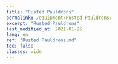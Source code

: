```yaml
---
title: "Rusted Pauldrons"
permalink: /equipment/Rusted Pauldrons/
excerpt: "Rusted Pauldrons"
last_modified_at: 2021-01-25
lang: en
ref: "Rusted Pauldrons.md"
toc: false
classes: wide
---
```


